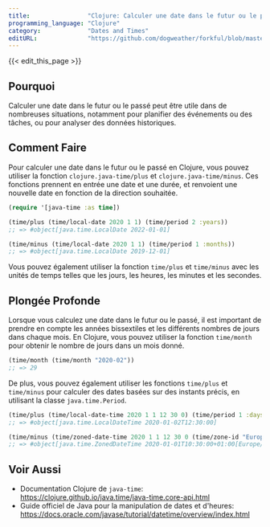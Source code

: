 ```yaml
---
title:                "Clojure: Calculer une date dans le futur ou le passé"
programming_language: "Clojure"
category:             "Dates and Times"
editURL:              "https://github.com/dogweather/forkful/blob/master/content/fr/clojure/calculating-a-date-in-the-future-or-past.md"
---
```


{{< edit_this_page >}}

## Pourquoi
Calculer une date dans le futur ou le passé peut être utile dans de nombreuses situations, notamment pour planifier des événements ou des tâches, ou pour analyser des données historiques.

## Comment Faire
Pour calculer une date dans le futur ou le passé en Clojure, vous pouvez utiliser la fonction `clojure.java-time/plus` et `clojure.java-time/minus`. Ces fonctions prennent en entrée une date et une durée, et renvoient une nouvelle date en fonction de la direction souhaitée.

```Clojure
(require '[java-time :as time])

(time/plus (time/local-date 2020 1 1) (time/period 2 :years))
;; => #object[java.time.LocalDate 2022-01-01]

(time/minus (time/local-date 2020 1 1) (time/period 1 :months))
;; => #object[java.time.LocalDate 2019-12-01]
```

Vous pouvez également utiliser la fonction `time/plus` et `time/minus` avec les unités de temps telles que les jours, les heures, les minutes et les secondes.

## Plongée Profonde
Lorsque vous calculez une date dans le futur ou le passé, il est important de prendre en compte les années bissextiles et les différents nombres de jours dans chaque mois. En Clojure, vous pouvez utiliser la fonction `time/month` pour obtenir le nombre de jours dans un mois donné.

```Clojure
(time/month (time/month "2020-02"))
;; => 29
```

De plus, vous pouvez également utiliser les fonctions `time/plus` et `time/minus` pour calculer des dates basées sur des instants précis, en utilisant la classe `java.time.Period`.

```Clojure
(time/plus (time/local-date-time 2020 1 1 12 30 0) (time/period 1 :days))
;; => #object[java.time.LocalDateTime 2020-01-02T12:30:00]

(time/minus (time/zoned-date-time 2020 1 1 12 30 0 (time/zone-id "Europe/Paris")) (time/period 2 :hours))
;; => #object[java.time.ZonedDateTime 2020-01-01T10:30:00+01:00[Europe/Paris]]
```

## Voir Aussi
- Documentation Clojure de `java-time`: https://clojure.github.io/java.time/java-time.core-api.html
- Guide officiel de Java pour la manipulation de dates et d'heures: https://docs.oracle.com/javase/tutorial/datetime/overview/index.html